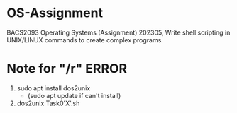 # OS-Assignment
BACS2093 Operating Systems (Assignment) 202305, Write shell scripting in UNIX/LINUX commands to create complex programs.

# Note for "/r" ERROR
1. sudo apt install dos2unix 
    -   (sudo apt update if can't install)
2. dos2unix Task0'X'.sh  
